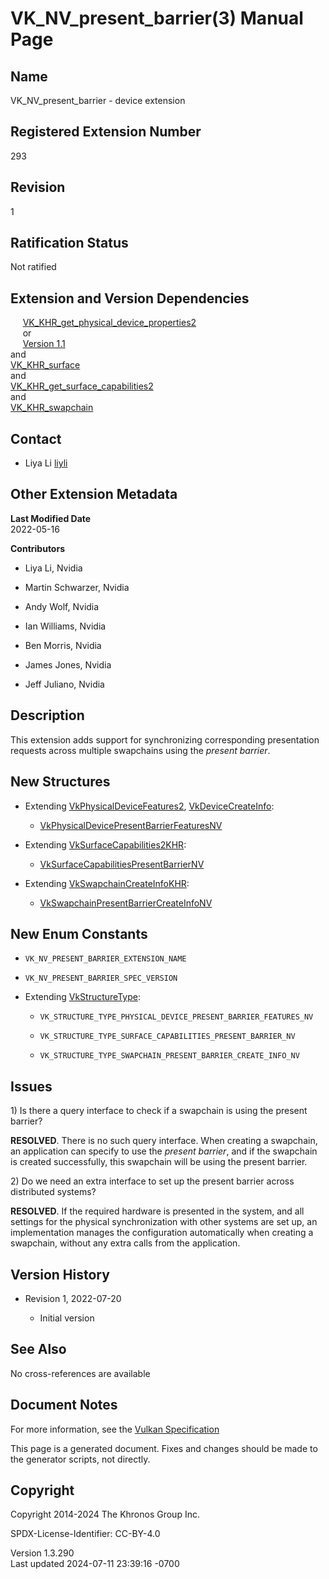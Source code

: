 # VK_NV_present_barrier(3) Manual Page

## Name

VK_NV_present_barrier - device extension



## <a href="#_registered_extension_number" class="anchor"></a>Registered Extension Number

293

## <a href="#_revision" class="anchor"></a>Revision

1

## <a href="#_ratification_status" class="anchor"></a>Ratification Status

Not ratified

## <a href="#_extension_and_version_dependencies" class="anchor"></a>Extension and Version Dependencies

    
[VK_KHR_get_physical_device_properties2](https://registry.khronos.org/vulkan/specs/1.3-extensions/man/html/VK_KHR_get_physical_device_properties2.html)  
     or  
     [Version 1.1](#versions-1.1)  
and  
[VK_KHR_surface](https://registry.khronos.org/vulkan/specs/1.3-extensions/man/html/VK_KHR_surface.html)  
and  
[VK_KHR_get_surface_capabilities2](https://registry.khronos.org/vulkan/specs/1.3-extensions/man/html/VK_KHR_get_surface_capabilities2.html)  
and  
[VK_KHR_swapchain](https://registry.khronos.org/vulkan/specs/1.3-extensions/man/html/VK_KHR_swapchain.html)  

## <a href="#_contact" class="anchor"></a>Contact

- Liya Li <a
  href="https://github.com/KhronosGroup/Vulkan-Docs/issues/new?body=%5BVK_NV_present_barrier%5D%20@liyli%0A*Here%20describe%20the%20issue%20or%20question%20you%20have%20about%20the%20VK_NV_present_barrier%20extension*"
  target="_blank" rel="nofollow noopener"><em></em>liyli</a>

## <a href="#_other_extension_metadata" class="anchor"></a>Other Extension Metadata

**Last Modified Date**  
2022-05-16

**Contributors**  
- Liya Li, Nvidia

- Martin Schwarzer, Nvidia

- Andy Wolf, Nvidia

- Ian Williams, Nvidia

- Ben Morris, Nvidia

- James Jones, Nvidia

- Jeff Juliano, Nvidia

## <a href="#_description" class="anchor"></a>Description

This extension adds support for synchronizing corresponding presentation
requests across multiple swapchains using the *present barrier*.

## <a href="#_new_structures" class="anchor"></a>New Structures

- Extending [VkPhysicalDeviceFeatures2](https://registry.khronos.org/vulkan/specs/1.3-extensions/man/html/VkPhysicalDeviceFeatures2.html),
  [VkDeviceCreateInfo](https://registry.khronos.org/vulkan/specs/1.3-extensions/man/html/VkDeviceCreateInfo.html):

  - [VkPhysicalDevicePresentBarrierFeaturesNV](https://registry.khronos.org/vulkan/specs/1.3-extensions/man/html/VkPhysicalDevicePresentBarrierFeaturesNV.html)

- Extending [VkSurfaceCapabilities2KHR](https://registry.khronos.org/vulkan/specs/1.3-extensions/man/html/VkSurfaceCapabilities2KHR.html):

  - [VkSurfaceCapabilitiesPresentBarrierNV](https://registry.khronos.org/vulkan/specs/1.3-extensions/man/html/VkSurfaceCapabilitiesPresentBarrierNV.html)

- Extending [VkSwapchainCreateInfoKHR](https://registry.khronos.org/vulkan/specs/1.3-extensions/man/html/VkSwapchainCreateInfoKHR.html):

  - [VkSwapchainPresentBarrierCreateInfoNV](https://registry.khronos.org/vulkan/specs/1.3-extensions/man/html/VkSwapchainPresentBarrierCreateInfoNV.html)

## <a href="#_new_enum_constants" class="anchor"></a>New Enum Constants

- `VK_NV_PRESENT_BARRIER_EXTENSION_NAME`

- `VK_NV_PRESENT_BARRIER_SPEC_VERSION`

- Extending [VkStructureType](https://registry.khronos.org/vulkan/specs/1.3-extensions/man/html/VkStructureType.html):

  - `VK_STRUCTURE_TYPE_PHYSICAL_DEVICE_PRESENT_BARRIER_FEATURES_NV`

  - `VK_STRUCTURE_TYPE_SURFACE_CAPABILITIES_PRESENT_BARRIER_NV`

  - `VK_STRUCTURE_TYPE_SWAPCHAIN_PRESENT_BARRIER_CREATE_INFO_NV`

## <a href="#_issues" class="anchor"></a>Issues

1\) Is there a query interface to check if a swapchain is using the
present barrier?

**RESOLVED**. There is no such query interface. When creating a
swapchain, an application can specify to use the *present barrier*, and
if the swapchain is created successfully, this swapchain will be using
the present barrier.

2\) Do we need an extra interface to set up the present barrier across
distributed systems?

**RESOLVED**. If the required hardware is presented in the system, and
all settings for the physical synchronization with other systems are set
up, an implementation manages the configuration automatically when
creating a swapchain, without any extra calls from the application.

## <a href="#_version_history" class="anchor"></a>Version History

- Revision 1, 2022-07-20

  - Initial version

## <a href="#_see_also" class="anchor"></a>See Also

No cross-references are available

## <a href="#_document_notes" class="anchor"></a>Document Notes

For more information, see the <a
href="https://registry.khronos.org/vulkan/specs/1.3-extensions/html/vkspec.html#VK_NV_present_barrier"
target="_blank" rel="noopener">Vulkan Specification</a>

This page is a generated document. Fixes and changes should be made to
the generator scripts, not directly.

## <a href="#_copyright" class="anchor"></a>Copyright

Copyright 2014-2024 The Khronos Group Inc.

SPDX-License-Identifier: CC-BY-4.0

Version 1.3.290  
Last updated 2024-07-11 23:39:16 -0700
